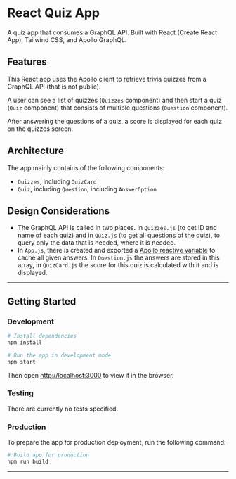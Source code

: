 # React Quiz App

A quiz app that consumes a GraphQL API. Built with React (Create React App), Tailwind CSS, and Apollo GraphQL.

## Features

This React app uses the Apollo client to retrieve trivia quizzes from a GraphQL API (that is not public).

A user can see a list of quizzes (`Quizzes` component) and then start a quiz (`Quiz` component) that consists of multiple questions (`Question` component).

After answering the questions of a quiz, a score is displayed for each quiz on the quizzes screen.

## Architecture

The app mainly contains of the following components:

- `Quizzes`, including `QuizCard`
- `Quiz`, including `Question`, including `AnswerOption`

## Design Considerations

- The GraphQL API is called in two places.
  In `Quizzes.js` (to get ID and name of each quiz) and in `Quiz.js` (to get all questions of the quiz), to query only the data that is needed, where it is needed.
- In `App.js`, there is created and exported a [Apollo reactive variable](https://www.apollographql.com/docs/react/local-state/reactive-variables/) to cache all given answers. In `Question.js` the answers are stored in this array, in `QuizCard.js` the score for this quiz is calculated with it and is displayed.

---

## Getting Started

### Development

```sh
# Install dependencies
npm install

# Run the app in development mode
npm start
```

Then open [http://localhost:3000](http://localhost:3000) to view it in the browser.

### Testing

There are currently no tests specified.

### Production

To prepare the app for production deployment, run the following command:

```sh
# Build app for production
npm run build
```

---
